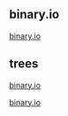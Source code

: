 ## binary.io
[binary.io](https://artem-viktorovich.github.io/binary.io/binary/index.html)

## trees
[binary.io](https://artem-viktorovich.github.io/binary.io/trees/img/1/iskusstvennye_elki.png)

[binary.io](https://artem-viktorovich.github.io/binary.io/trees/img/2/1446136616_christmas_3.png)
